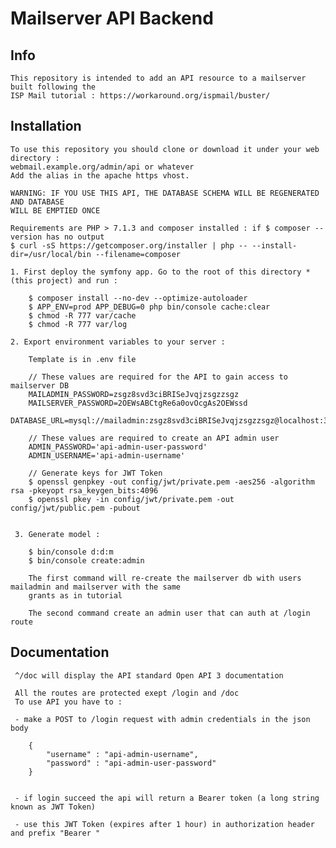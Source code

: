 # Mailserver API Backend

##  Info

    This repository is intended to add an API resource to a mailserver built following the
    ISP Mail tutorial : https://workaround.org/ispmail/buster/

## Installation
    
    To use this repository you should clone or download it under your web directory :
    webmail.example.org/admin/api or whatever
    Add the alias in the apache https vhost.

    WARNING: IF YOU USE THIS API, THE DATABASE SCHEMA WILL BE REGENERATED AND DATABASE
    WILL BE EMPTIED ONCE   
    
    Requirements are PHP > 7.1.3 and composer installed : if $ composer --version has no output
    $ curl -sS https://getcomposer.org/installer | php -- --install-dir=/usr/local/bin --filename=composer
    
    1. First deploy the symfony app. Go to the root of this directory * (this project) and run :
    
        $ composer install --no-dev --optimize-autoloader
        $ APP_ENV=prod APP_DEBUG=0 php bin/console cache:clear
        $ chmod -R 777 var/cache
        $ chmod -R 777 var/log
        
    2. Export environment variables to your server :
    
        Template is in .env file
    
        // These values are required for the API to gain access to mailserver DB
        MAILADMIN_PASSWORD=zsgz8svd3ciBRISeJvqjzsgzzsgz
        MAILSERVER_PASSWORD=2OEWsABCtgRe6a0ovOcgAs2OEWssd
        DATABASE_URL=mysql://mailadmin:zsgz8svd3ciBRISeJvqjzsgzzsgz@localhost:3306/mailserver
        
        // These values are required to create an API admin user
        ADMIN_PASSWORD='api-admin-user-password'
        ADMIN_USERNAME='api-admin-username'
                
        // Generate keys for JWT Token
        $ openssl genpkey -out config/jwt/private.pem -aes256 -algorithm rsa -pkeyopt rsa_keygen_bits:4096
        $ openssl pkey -in config/jwt/private.pem -out config/jwt/public.pem -pubout                
     
                
     3. Generate model :
     
        $ bin/console d:d:m
        $ bin/console create:admin
        
        The first command will re-create the mailserver db with users mailadmin and mailserver with the same
        grants as in tutorial
        
        The second command create an admin user that can auth at /login route
        

## Documentation

     ^/doc will display the API standard Open API 3 documentation
     
     All the routes are protected exept /login and /doc
     To use API you have to :
     
     - make a POST to /login request with admin credentials in the json body
     
        {
        	"username" : "api-admin-username",
        	"password" : "api-admin-user-password"
        }

     
     - if login succeed the api will return a Bearer token (a long string known as JWT Token)
     
     - use this JWT Token (expires after 1 hour) in authorization header and prefix "Bearer "
